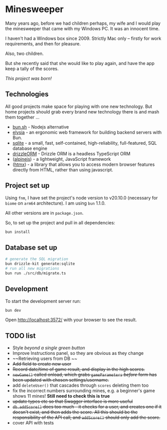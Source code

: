 # Minesweeper

Many years ago, before we had children perhaps, my wife and I would play the minesweeper that came with my Windows PC. It was an innocent time.

I haven't had a Windows box since 2009. Strictly Mac only – firstly for work requirements, and then for pleasure.

Also, two children.

But she recently said that she would like to play again, and have the app keep a tally of the scores.

*This project was born!*

## Technologies

All good projects make space for playing with one new technology. But home projects should grab every brand new technology there is and mash them together ...

- [bun.sh](https://bun.sh/) - Nodejs alternative
- [elysia](https://elysiajs.com/) - an ergonomic web framework for building backend servers with Bun.
- [sqlite](https://www.sqlite.org/) - a small, fast, self-contained, high-reliability, full-featured, SQL database engine
- [drizzleORM](https://orm.drizzle.team/) - Drizzle ORM is a headless TypeScript ORM
- ([alpinejs](https://alpinejs.dev/)) - a lightweight, JavaScript framework
- ([htmx](https://htmx.org/)) - a library that allows you to access modern browser features directly from HTML, rather than using javascript.

## Project set up

Using `fnm`, I have set the project's node version to v20.10.0 (necessary for `biome` on `arm64` architecture).
I am using `bun` 1.1.0.

All other versions are in `package.json`.

So, to set up the project and pull in all dependencies:

```zsh
bun install
```

## Database set up

```zsh
# generate the SQL migration
bun drizzle-kit generate:sqlite
# run all new migrations
bun run ./src/db/migrate.ts
```

## Development

To start the development server run:

```bash
bun dev
```

Open <http://localhost:3572/> with your browser to see the result.

## TODO list

- Style *beyond a single green button*
- Improve Instructions panel, so they are obvious as they change
- ~~Retrieving users from DB ~~
- ~~Add field to create new user~~
- ~~Record date/time of game result, and display in the high scores.~~
- ~~`newGame()` called onload, which grabs `gameParameters` *before* form has been updated with chosen settings/username.~~
- add `deleteUser()` that cascades through `scores` deleting them too
- fix the incorrect numbers surrounding mines, e.g. a beginner's game shows 11 mines! **Still need to check this is true**
- ~~update types etc so that Swagger interface is more useful~~
- ~~`db.addScore()` does too much - it checks for a user, and creates one if it doesn't exist, and then adds the score. All this should be the responsibility of the API call, and `addScore()` should only add the score.~~
- cover API with tests
